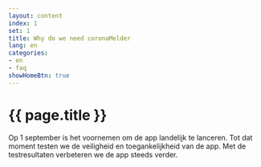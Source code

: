 ```yaml
---
layout: content
index: 1
set: 1
title: Why do we need coronaMelder
lang: en
categories:
- en
- faq
showHomeBtn: true
---
```


# {{ page.title }}

Op 1 september is het voornemen om de app landelijk te lanceren. Tot dat moment testen we de veiligheid en toegankelijkheid van de app. Met de testresultaten verbeteren we de app steeds verder.

